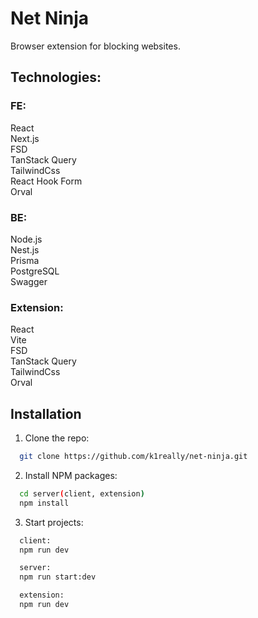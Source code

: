 # Net Ninja

Browser extension for blocking websites.

## Technologies:

### FE:
React\
Next.js\
FSD\
TanStack Query\
TailwindCss\
React Hook Form\
Orval
### BE:
Node.js\
Nest.js\
Prisma\
PostgreSQL\
Swagger
### Extension:
React\
Vite\
FSD\
TanStack Query\
TailwindCss\
Orval

## Installation

1. Clone the repo:

```bash
  git clone https://github.com/k1really/net-ninja.git
```

2. Install NPM packages:

```bash
  cd server(client, extension)
  npm install
```

3. Start projects:

```bash
  client:
  npm run dev

  server:
  npm run start:dev

  extension:
  npm run dev
```
    